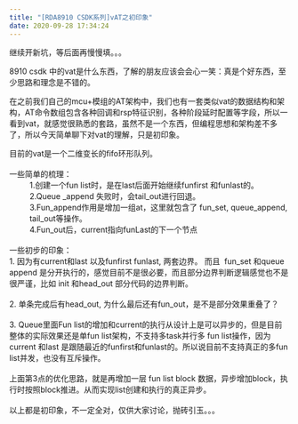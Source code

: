 ```yaml
---
title: "[RDA8910 CSDK系列]vAT之初印象"
date: 2020-09-28 17:34:24
---
```


<p>继续开新坑，等后面再慢慢填。。。</p><p>8910 csdk 中的vat是什么东西，了解的朋友应该会会心一笑：真是个好东西，至少思路和理念是不错的。</p><p>在之前我们自己的mcu+模组的AT架构中，我们也有一套类似vat的数据结构和架构，AT命令数组包含各种回调和rsp特征识别，各种阶段延时配置等字段，所以一看到vat，就感觉很熟悉的套路，虽然不是一个东西，但编程思想和架构差不多了，所以今天简单聊下对vat的理解，只是初印象。</p><div style="-en-clipboard:true;">目前的vat是一个二维变长的fifo环形队列。</div><div><br></div><div>一些简单的梳理：</div><div>

<div style="margin-top: 0pt; margin-bottom: 0pt; margin-left: 0.38in; direction: ltr; unicode-bidi: embed; word-break: normal;">1.创建一个fun list时，是在last后面开始继续funfirst 和funlast的。</div>

<div style="margin-top: 0pt; margin-bottom: 0pt; margin-left: 0.38in; direction: ltr; unicode-bidi: embed; word-break: normal;">2.Queue
_append 失败时，会tail_out进行回退。</div>

<div style="margin-top: 0pt; margin-bottom: 0pt; margin-left: 0.38in; direction: ltr; unicode-bidi: embed; word-break: normal;">3.Fun_append作用是增加一组at，这里就包含了
fun_set, queue_append, tail_out等操作。</div>

<div style="margin-top: 0pt; margin-bottom: 0pt; margin-left: 0.38in; direction: ltr; unicode-bidi: embed; word-break: normal;">4.Fun_out后，current指向funLast的下一个节点</div><div style="margin-top: 0pt; margin-bottom: 0pt; margin-left: 0.38in; direction: ltr; unicode-bidi: embed; word-break: normal;"><br></div><div style="margin-top: 0pt; margin-bottom: 0pt; direction: ltr; unicode-bidi: embed; word-break: normal;"><div>一些初步的印象：</div><div>1. 因为有current和last 以及funfirst funlast, 两套边界。 而且&nbsp; fun_set 和queue append 是分开执行的，感觉目前不是很必要，而且部分边界判断逻辑感觉也不是很严谨，比如 i<span style="font-family: -apple-system, BlinkMacSystemFont, &quot;Segoe UI&quot;, &quot;PingFang SC&quot;, &quot;Hiragino Sans GB&quot;, &quot;Microsoft YaHei&quot;, &quot;Helvetica Neue&quot;, Helvetica, Arial, sans-serif, &quot;Apple Color Emoji&quot;, &quot;Segoe UI Emoji&quot;, &quot;Segoe UI Symbol&quot;;">nit 和head_out 部分代码的边界判断</span><span style="font-family: -apple-system, BlinkMacSystemFont, &quot;Segoe UI&quot;, &quot;PingFang SC&quot;, &quot;Hiragino Sans GB&quot;, &quot;Microsoft YaHei&quot;, &quot;Helvetica Neue&quot;, Helvetica, Arial, sans-serif, &quot;Apple Color Emoji&quot;, &quot;Segoe UI Emoji&quot;, &quot;Segoe UI Symbol&quot;;">。</span></div><div><br></div><div>2. 单条完成后有head_out, 为什么最后还有fun_out，是不是部分效果重叠了？</div><div><br></div><div>3.&nbsp;<span style="font-family: -apple-system, BlinkMacSystemFont, &quot;Segoe UI&quot;, &quot;PingFang SC&quot;, &quot;Hiragino Sans GB&quot;, &quot;Microsoft YaHei&quot;, &quot;Helvetica Neue&quot;, Helvetica, Arial, sans-serif, &quot;Apple Color Emoji&quot;, &quot;Segoe UI Emoji&quot;, &quot;Segoe UI Symbol&quot;;">Queue里面Fun list的增加和current的执行从设计上是可以异步的，但是目前整体的实际效果还是单fun list架构，不支持多task并行多 fun list操作，因为 current 和last 是跟随最近的funfirst和funlast的。所以说目前不支持真正的多fun list并发，也没有互斥操作。</span></div><div><br></div><div>上面第3点的优化思路，就是再增加一层<span style="font-family: -apple-system, BlinkMacSystemFont, &quot;Segoe UI&quot;, &quot;PingFang SC&quot;, &quot;Hiragino Sans GB&quot;, &quot;Microsoft YaHei&quot;, &quot;Helvetica Neue&quot;, Helvetica, Arial, sans-serif, &quot;Apple Color Emoji&quot;, &quot;Segoe UI Emoji&quot;, &quot;Segoe UI Symbol&quot;;">&nbsp;fun list block 数据，异步增加block，执行时按照block推进。从而实现list创建和执行的真正异步。</span></div></div></div><div><br></div><div><font face="-apple-system, BlinkMacSystemFont, Segoe UI, PingFang SC, Hiragino Sans GB, Microsoft YaHei, Helvetica Neue, Helvetica, Arial, sans-serif, Apple Color Emoji, Segoe UI Emoji, Segoe UI Symbol">以上都是初印象，不一定全对，</font><span style="font-family: -apple-system, BlinkMacSystemFont, &quot;Segoe UI&quot;, &quot;PingFang SC&quot;, &quot;Hiragino Sans GB&quot;, &quot;Microsoft YaHei&quot;, &quot;Helvetica Neue&quot;, Helvetica, Arial, sans-serif, &quot;Apple Color Emoji&quot;, &quot;Segoe UI Emoji&quot;, &quot;Segoe UI Symbol&quot;;">仅供大家讨论，抛砖引玉。。。</span></div>
